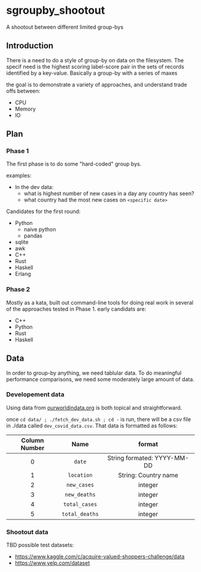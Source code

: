 # sgroupby_shootout
A shootout between different limited group-bys

## Introduction
There is a need to do a style of group-by on data on the filesystem. The specif need is the highest scoring label-score pair in the sets of records identified by a key-value. Basically a group-by with a series of maxes

the goal is to demonstrate a variety of approaches, and understand trade offs between:
 - CPU
 - Memory
 - IO

## Plan

### Phase 1
The first phase is to do some "hard-coded" group bys. 

examples:
 - In the dev data:
   - what is highest number of new cases in a day any country has seen?
   - what country had the most new cases on `<specific date>`

Candidates for the first round:
 - Python
   - naive python
   - pandas
 - sqlite
 - awk
 - C++
 - Rust
 - Haskell
 - Erlang

### Phase 2
Mostly as a kata, built out command-line tools for doing real work in several of the approaches tested in Phase 1.
early candidats are:
 - C++
 - Python
 - Rust
 - Haskell

## Data
In order to group-by anything, we need tablular data. To do meaningful performance comparisons, we need some moderately large amount of data.

### Developement data
Using data from [ourworldindata.org](https://ourworldindata.org/coronavirus-source-data) is both topical and straightforward.

once `cd data/ ; ./fetch_dev_data.sh ; cd -` is run, there will be a csv file in ./data called `dev_covid_data.csv`. That data is formatted as follows:

| Column Number | Name | format |
|:----:|:----:|:----:|
| 0  | `date`   | String formated: YYYY-MM-DD  |
| 1 | `location` | String: Country name  |
| 2 | `new_cases`  | integer |
| 3 | `new_deaths`  | integer |
| 4 | `total_cases` | integer |
| 5 | `total_deaths`  | integer |

### Shootout data
TBD
possible test datasets:
 - https://www.kaggle.com/c/acquire-valued-shoppers-challenge/data
 - https://www.yelp.com/dataset
